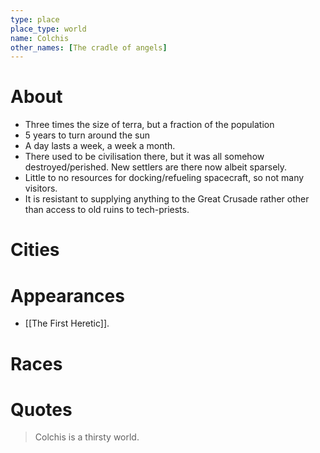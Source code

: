 ```yaml
---
type: place
place_type: world
name: Colchis
other_names: [The cradle of angels]
---
```

# About
 - Three times the size of terra, but a fraction of the population
 - 5 years to turn around the sun
 - A day lasts a week, a week a month.
 - There used to be civilisation there, but it was all somehow destroyed/perished. New settlers are there now albeit sparsely.
 - Little to no resources for docking/refueling spacecraft, so not many visitors.
 - It is resistant to supplying anything to the Great Crusade rather other than access to old ruins to tech-priests.
# Cities


# Appearances
 - [[The First Heretic]].

# Races

# Quotes
> Colchis is a thirsty world.